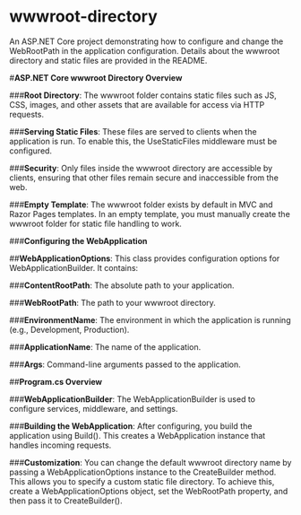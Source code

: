 # wwwroot-directory
An ASP.NET Core project demonstrating how to configure and change the WebRootPath in the application configuration. Details about the wwwroot directory and static files are provided in the README.

#**ASP.NET Core wwwroot Directory Overview**

###**Root Directory**:
The wwwroot folder contains static files such as JS, CSS, images, and other assets that are available for access via HTTP requests.

###**Serving Static Files**:
These files are served to clients when the application is run. To enable this, the UseStaticFiles middleware must be configured.

###**Security**:
Only files inside the wwwroot directory are accessible by clients, ensuring that other files remain secure and inaccessible from the web.

###**Empty Template**:
The wwwroot folder exists by default in MVC and Razor Pages templates. In an empty template, you must manually create the wwwroot folder for static file handling to work.

###**Configuring the WebApplication**

##**WebApplicationOptions**: This class provides configuration options for WebApplicationBuilder. It contains:

###**ContentRootPath**:
The absolute path to your application.

###**WebRootPath**:
The path to your wwwroot directory.

###**EnvironmentName**:
The environment in which the application is running (e.g., Development, Production).

###**ApplicationName**:
The name of the application.

###**Args**:
Command-line arguments passed to the application.

##**Program.cs Overview**

###**WebApplicationBuilder**:
The WebApplicationBuilder is used to configure services, middleware, and settings.

###**Building the WebApplication**:
After configuring, you build the application using Build(). This creates a WebApplication instance that handles incoming requests.

###**Customization**:
You can change the default wwwroot directory name by passing a WebApplicationOptions instance to the CreateBuilder method. This allows you to specify a custom static file directory.
To achieve this, create a WebApplicationOptions object, set the WebRootPath property, and then pass it to CreateBuilder().
